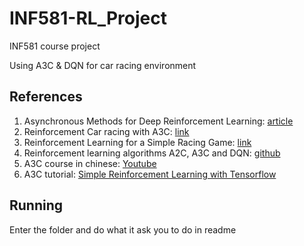# INF581-RL_Project
INF581 course project

Using A3C & DQN for car racing environment


## References
1. Asynchronous Methods for Deep Reinforcement Learning: [article](https://arxiv.org/pdf/1602.01783.pdf)
2. Reinforcement Car racing with A3C: [link](https://sites.google.com/view/jesikmin/course-projects/reinforcement-car-racing-with-a3c)
3. Reinforcement Learning for a Simple Racing Game: [link](https://web.stanford.edu/class/aa228/reports/2018/final150.pdf)
4. Reinforcement learning algorithms A2C, A3C and DQN: [github](https://github.com/novicasarenac/car-racing-rl)
5. A3C course in chinese: [Youtube](https://www.youtube.com/watch?v=O79Ic8XBzvw)
6. A3C tutorial: [Simple Reinforcement Learning with Tensorflow](https://medium.com/emergent-future/simple-reinforcement-learning-with-tensorflow-part-8-asynchronous-actor-critic-agents-a3c-c88f72a5e9f2)


## Running
Enter the folder and do what it ask you to do in readme
